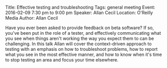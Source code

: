 Title: Effective testing and troubleshooting
Tags: general meeting
Event: 2016-02-09 7:30 pm to 9:00 pm
Speaker: Allan Cecil
Location: O'Reilly Media
Author: Allan Cecil

Have you ever been asked to provide feedback on beta software? If so, you've been put in the role of a tester, and effectively communicating what you see when things aren't working the way you expect them to can be challenging. In this talk Allan will cover the context-driven approach to testing with an emphasis on how to troubleshoot problems, how to report what you see in the most effective manner, and how to know when it's time to stop testing an area and focus your time elsewhere.
